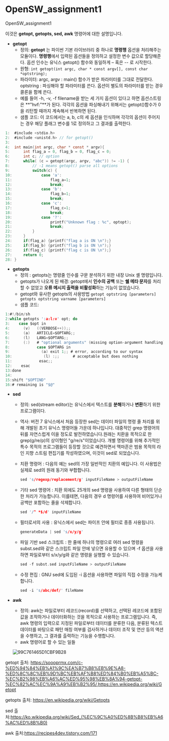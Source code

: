 # OpenSW_assignment1
OpenSW_assignment1

이것은 **getopt, getopts, sed, awk** 명령어에 대한 설명입니다.


* **getopt**
   * 정의: **getopt** 는 파이썬 기본 라이브러리 중 하나로 **명령행** 옵션을 처리해주는 모듈이다. **명령행**에서 입력된 옵션들을 정의하고 설정한 변수 값으로 할당해준다. 옵션 인수는 유닉스 getopt() 함수와 동일하게 – 혹은 -- 로 시작한다.
   * 원형: ``` int getopt(int argc, char * const argv[], const char *optstring); ```
   * 파라미터: argc, argv : main() 함수가 받은 파라미터를 그대로 전달한다. optstring : 파싱해야 할 파라미터를 쓴다. 옵션이 별도의 파라미터를 받는 경우 콜론을 함께 쓴다. 
   * 예를 들어 -h, -v, -f filename을 받는 세 가지 옵션이 있다고 하면 옵션스트링은 **"hvf:"**가 된다. 각각의 옵션을 파싱해내기 위해서는 getopt()함수가 0을 리턴할 때까지 계속해서 반복하면 된다.
   * 샘플 코드: 이 코드에서는 a, b, c의 세 옵션을 인식하며 각각의 옵션이 주어지는 경우 해당 플래그 변수를 1로 정의하고 그 결과를 출력한다. 
```C
1:  #include <stdio.h>
2:  #include <unistd.h> // for getopt()
3:
4:  int main(int argc, char * const * argv){
5:      int flag_a = 0, flag_b = 0, flag_c = 0;
6:      int c; // option
7:      while( (c = getopt(argc, argv, "abc")) != -1) {
8:          // -1 means getopt() parse all options
9:          switch(c) {
10:             case 'a':
11:                 flag_a=1;
12:                 break;
13:             case 'b':
14:                 flag_b=1;
15:                 break;
16:             case 'c':
17:                 flag_c=1;
18:                 break;
19:             case '?':
20:                 printf("Unknown flag : %c", optopt);
21:                 break;
22:         }
23:     }
24:     if(flag_a) {printf("flag a is ON \n");}
25:     if(flag_b) {printf("flag b is ON \n");}
26:     if(flag_c) {printf("flag c is ON \n");}
27:     return 0;
28: }
```

* **getopts**
  * 정의 : getopts는 명령줄 인수를 구문 분석하기 위한 내장 Unix 셸 명령입니다.
  * getopts가 나오게 된 배경: getopt에서 **인수의 공백** 또는 **쉘 메타 문자**를 처리할 수 없었고 **오류 메시지 출력을 비활성화**하는 기능이 없었습니다.
  * getopt와 유사한 getopts의 사용방법 ```getopt optstring [parameters] getopts optstring varname [parameters] ```
  * 샘플 코드:
```C
1:#!/bin/sh
2:while getopts ':a:l:v' opt; do
3:    case $opt in
4:      (v)   ((VERBOSE++));;
5:      (a)   ARTICLE=$OPTARG;;
6:      (l)   LANG=$OPTARG;;
7:      (:)   # "optional arguments" (missing option-argument handling)
8:            case $OPTARG in
9:              (a) exit 1;; # error, according to our syntax
10:              (l) :;;      # acceptable but does nothing
11:            esac;;
12:    esac
13:done
14:
15:shift "$OPTIND"
16:# remaining is "$@"
```

* **sed**
  * 정의: sed(stream editor)는 유닉스에서 텍스트를 **분해**하거나 **변환**하기 위한 프로그램이다.
  * 역사: 버전 7 유닉스에서 처음 등장한 sed는 데이터 파일의 명령 줄 처리를 위해 개발된 초기 유닉스 명령어들 가운데 하나입니다. 대중적인 grep 명령어의 뒤를 자연스럽게 이을 정도로 발전하였습니다.원래는 치환을 목적으로 한 grep(g/re/p)의 상이형인 "g/re/s"이었습니다. 개별 명령어를 위해 추가적인 특수 목적의 프로그램들이 등장할 것으로 예견하면서 맥마흔은 범용 목적의 라인 지향 스트림 편집기를 작성하였으며, 이것이 sed로 되었습니다.
  * 치환 명령어 : 다음의 예는 sed의 가장 일반적인 치환의 예입니다. 이 사용법은 실제로 sed의 원래 동기와 부합합니다.

     ```C
     sed 's/regexp/replacement/g' inputFileName > outputFileName 
     ```
  * 기타 sed 명령어 : 치환 외에도 25개의 sed 명령을 사용하여 다른 형태의 단순한 처리가 가능합니다. 이를테면, 다음의 경우 d 명령어를 사용하여 비어있거나 공백만 포함하는 줄을 삭제합니다.
     ```C
     sed '/^ *$/d' inputFileName
     ```
  * 필터로서의 사용 : 유닉스에서 sed는 파이프 안에 필터로 종종 사용됩니다.
     ```C
     generateData | sed 's/x/y/g'
     ```
  * 파일 기반 sed 스크립트 : 한 줄에 하나의 명령으로 여러 sed 명령을 subst.sed와 같은 스크립트 파일 안에 넣으면 유용할 수 있으며 -f 옵션을 사용하면 파일로부터 s/x/y/g와 같은 명령을 실행할 수 있습니다.
     ```C
     sed -f subst.sed inputFileName > outputFileName
     ```
   * 수정 편집 : GNU sed에 도입된 -i 옵션을 사용하면 파일의 직접 수정을 가능케 합니다.
     ```C
     sed -i 's/abc/def/' fileName
     ```
     
     
* **awk**
    * 정의: awk는 파일로부터 레코드(record)를 선택하고, 선택된 레코드에 포함된 값을 조작하거나 데이터화하는 것을 목적으로 사용하는 프로그램입니다. 즉, awk 명령의 입력으로 지정된 파일로부터 데이터를 분류한 다음, 분류된 텍스트 데이터를 바탕으로 패턴 매칭 여부를 검사하거나 데이터 조작 및 연산 등의 액션을 수행하고, 그 결과를 출력하는 기능을 수행합니다.
    * awk 명령어로 할 수 있는 일들
    
    ![99C761465D1CBF9B28](https://user-images.githubusercontent.com/94786955/142767027-c11eeed4-30c2-4168-a38e-a646822433c6.png)

    
getopt 출처: <https://soooprmx.com/c-%ED%94%84%EB%A1%9C%EA%B7%B8%EB%9E%A8-%ED%8C%8C%EB%9D%BC%EB%AF%B8%ED%84%B0%EB%A5%BC-%EC%B2%98%EB%A6%AC%ED%95%98%EB%8A%94-getopt-%EC%82%AC%EC%9A%A9%EB%B2%95/>,<https://en.wikipedia.org/wiki/Getopt>

getopts 출처: <https://en.wikipedia.org/wiki/Getopts>

sed 출처:<https://ko.wikipedia.org/wiki/Sed_(%EC%9C%A0%ED%8B%B8%EB%A6%AC%ED%8B%B0)>

awk 출처:<https://recipes4dev.tistory.com/171>

